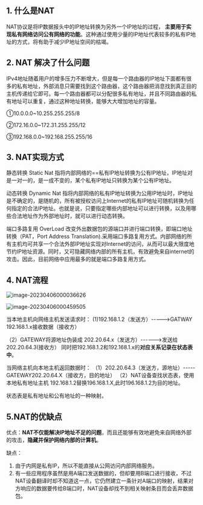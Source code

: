 



## 1. 什么是NAT

NAT协议是将IP数据报头中的IP地址转换为另外一个IP地址的过程， **主要用于实现私有网络访问公有网络的功能**。这种通过使用少量的IP地址代表较多的私有IP地址的方式，将有助于减少IP地址空间的枯竭。



## 2. NAT 解决了什么问题

IPv4地址随着用户的增多压力不断增大，但是每一个路由器的IP地址下面都有很多的私有地址，外部消息只需要找到这个路由器，这个路由器把消息找到真正目的主机传递给它即可。每一个路由器都可以分配很多私有地址，并且不同路由器的私有地址可以重复，通过这种地址转换，能够大大增加地址的容量。

①10.0.0.0~10.255.255.255/8

②172.16.0.0~172.31.255.255/12

③192.168.0.0~192.168.255.255/16



## 3. NAT实现方式

静态转换 Static Nat
指将内部网络的==私有IP地址转换为公有IP地址，IP地址对是一对一的，是一成不变的，某个私有IP地址只转换为某个公有IP地址。

动态转换 Dynamic Nat
指将内部网络的私有IP地址转换为公用IP地址时，IP地址是不确定的，是随机的，所有被授权访问上Internet的私有IP地址可随机转换为任何指定的合法IP地址。也就是说，只要指定哪些内部地址可以进行转换，以及用哪些合法地址作为外部地址时，就可以进行动态转换。

端口多路复用 OverLoad
改变外出数据包的源端口并进行端口转换，即端口地址转换（PAT，Port Address Translation).采用端口多路复用方式。内部网络的所有主机均可共享一个合法外部IP地址实现对Internet的访问，从而可以最大限度地节约IP地址资源。同时，又可隐藏网络内部的所有主机，有效避免来自internet的攻击。因此，目前网络中应用最多的就是端口多路复用方式。





## 4. NAT流程

![image-20230406000036626](https://2290653824-github-io.oss-cn-hangzhou.aliyuncs.com/undefinedimage-20230406000036626.png)



![image-20230406000459505](https://2290653824-github-io.oss-cn-hangzhou.aliyuncs.com/undefinedimage-20230406000459505.png)



当本地主机向网络主机发送请求时：
(1)192.168.1.2（发送方）----->GATWAY 192.168.1.x接收数据（接收方）

（2）GATEWAY将源地址伪装成 202.20.64.x（发送方）------>发送给202.20.64.3(接收方）
同时把192.168.1.2和192.168.1.x的**对应关系记录在状态表中**。

当网络主机向本地主机返回数据时：
（1）202.20.64.3（发送方，源地址）-----GATEWAY202.20.64.X（接收方，目的地址）
（2）NAT设备查找状态表，使用本地私有地址主机 192.168.1.2替换196.168.1.X,此时196.168.1.2为目的地址。

状态表是私有地址和公有地址的一种映射。

## 5.NAT的优缺点

优点：**NAT不仅能解决IP地址不足的问题**，而且还能够有效地避免来自网络外部的攻击，**隐藏并保护网络内部的计算机**。

缺点：

1. 由于内网是私有IP，所以不能直接从公网访问内部网络服务。
2. 有一些应用程序虽然是用A端口发送数据的，但却要用B端口进行接收，不过NAT设备翻译时却不知道这一点，它仍然建立一条针对A端口的映射，结果对方响应的数据要传给B端口时，NAT设备却找不到相关映射条目而会丢弃数据包。